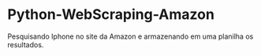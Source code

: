 # Python-WebScraping-Amazon
Pesquisando Iphone no site da Amazon e armazenando em uma planilha os resultados.
